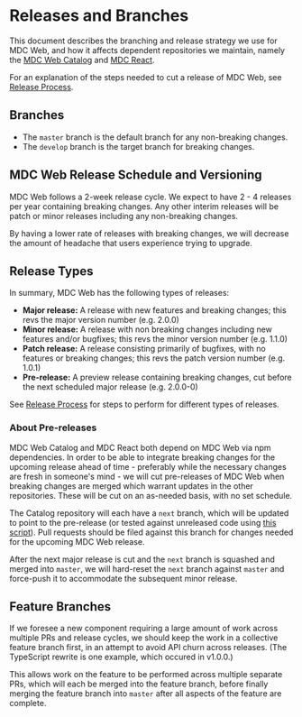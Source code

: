 # Releases and Branches

This document describes the branching and release strategy we use for MDC Web, and how it affects dependent repositories
we maintain, namely the [MDC Web Catalog](https://github.com/material-components/material-components-web-catalog) and
[MDC React](https://github.com/material-components/material-components-web-react).

For an explanation of the steps needed to cut a release of MDC Web, see [Release Process](./release-process.md).

## Branches

- The `master` branch is the default branch for any non-breaking changes.
- The `develop` branch is the target branch for breaking changes.

## MDC Web Release Schedule and Versioning

MDC Web follows a 2-week release cycle. We expect to have 2 - 4 releases per year containing breaking changes.
Any other interim releases will be patch or minor releases including any non-breaking changes.

By having a lower rate of releases with breaking changes, we will decrease the amount of headache that users experience trying to upgrade.

## Release Types

In summary, MDC Web has the following types of releases:

* **Major release:** A release with new features and breaking changes; this revs the major version number (e.g. 2.0.0)
* **Minor release:** A release with non breaking changes including new features and/or bugfixes; this revs the minor version number (e.g. 1.1.0)
* **Patch release:** A release consisting primarily of bugfixes, with no features or breaking changes; this revs the patch version number (e.g. 1.0.1)
* **Pre-release:** A preview release containing breaking changes, cut before the next scheduled major release (e.g. 2.0.0-0)

See [Release Process](./release-process.md) for steps to perform for different types of releases.

### About Pre-releases

MDC Web Catalog and MDC React both depend on MDC Web via npm dependencies. In order to be able to integrate
breaking changes for the upcoming release ahead of time - preferably while the necessary changes are fresh in someone's
mind - we will cut pre-releases of MDC Web when breaking changes are merged which warrant updates in the other
repositories. These will be cut on an as-needed basis, with no set schedule.

The Catalog repository will each have a `next` branch, which will be updated
to point to the pre-release (or tested against unreleased code using
[this script](https://gist.github.com/kfranqueiro/d06c7073c5012de3edb6c5875d6a4a50)).
Pull requests should be filed against this branch for changes needed for the upcoming MDC Web release.

After the next major release is cut and the `next` branch is squashed and merged into `master`, we will hard-reset the
`next` branch against `master` and force-push it to accommodate the subsequent minor release.

## Feature Branches

If we foresee a new component requiring a large amount of work across multiple PRs and release cycles, we
should keep the work in a collective feature branch first, in an attempt to avoid API churn across releases.
(The TypeScript rewrite is one example, which occured in v1.0.0.)

This allows work on the feature to be performed across multiple separate PRs, which will each be merged into the feature
branch, before finally merging the feature branch into `master` after all aspects of the feature are complete.
